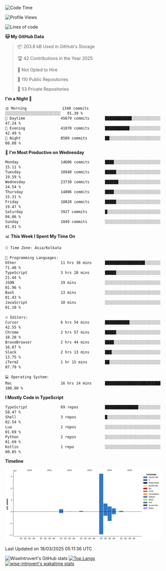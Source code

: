 <!--START_SECTION:waka-->
![Code Time](http://img.shields.io/badge/Code%20Time-2%2C265%20hrs%2053%20mins-blue)

![Profile Views](http://img.shields.io/badge/Profile%20Views-3-blue)

![Lines of code](https://img.shields.io/badge/From%20Hello%20World%20I%27ve%20Written-49.9%20million%20lines%20of%20code-blue)

**🐱 My GitHub Data** 

> 📦 203.8 kB Used in GitHub's Storage 
 > 
> 🏆 42 Contributions in the Year 2025
 > 
> 🚫 Not Opted to Hire
 > 
> 📜 110 Public Repositories 
 > 
> 🔑 53 Private Repositories 
 > 
**I'm a Night 🦉** 

```text
🌞 Morning                1340 commits        ░░░░░░░░░░░░░░░░░░░░░░░░░   01.39 % 
🌆 Daytime                45679 commits       ████████████░░░░░░░░░░░░░   47.24 % 
🌃 Evening                41078 commits       ███████████░░░░░░░░░░░░░░   42.49 % 
🌙 Night                  8589 commits        ██░░░░░░░░░░░░░░░░░░░░░░░   08.88 % 
```
📅 **I'm Most Productive on Wednesday** 

```text
Monday                   14606 commits       ████░░░░░░░░░░░░░░░░░░░░░   15.11 % 
Tuesday                  18940 commits       █████░░░░░░░░░░░░░░░░░░░░   19.59 % 
Wednesday                23730 commits       ██████░░░░░░░░░░░░░░░░░░░   24.54 % 
Thursday                 14806 commits       ████░░░░░░░░░░░░░░░░░░░░░   15.31 % 
Friday                   18828 commits       █████░░░░░░░░░░░░░░░░░░░░   19.47 % 
Saturday                 3927 commits        █░░░░░░░░░░░░░░░░░░░░░░░░   04.06 % 
Sunday                   1849 commits        ░░░░░░░░░░░░░░░░░░░░░░░░░   01.91 % 
```


📊 **This Week I Spent My Time On** 

```text
🕑︎ Time Zone: Asia/Kolkata

💬 Programming Languages: 
Other                    11 hrs 36 mins      ██████████████████░░░░░░░   71.48 % 
TypeScript               3 hrs 28 mins       █████░░░░░░░░░░░░░░░░░░░░   21.44 % 
JSON                     19 mins             ░░░░░░░░░░░░░░░░░░░░░░░░░   01.96 % 
Bash                     13 mins             ░░░░░░░░░░░░░░░░░░░░░░░░░   01.43 % 
JavaScript               10 mins             ░░░░░░░░░░░░░░░░░░░░░░░░░   01.10 % 

🔥 Editors: 
Cursor                   6 hrs 54 mins       ███████████░░░░░░░░░░░░░░   42.55 % 
Chrome                   2 hrs 57 mins       █████░░░░░░░░░░░░░░░░░░░░   18.20 % 
BraveBrowser             2 hrs 44 mins       ████░░░░░░░░░░░░░░░░░░░░░   16.87 % 
Slack                    2 hrs 13 mins       ███░░░░░░░░░░░░░░░░░░░░░░   13.75 % 
iTerm2                   1 hr 15 mins        ██░░░░░░░░░░░░░░░░░░░░░░░   07.79 % 

💻 Operating System: 
Mac                      16 hrs 14 mins      █████████████████████████   100.00 % 
```

**I Mostly Code in TypeScript** 

```text
TypeScript               69 repos            ███████████████░░░░░░░░░░   58.47 % 
Shell                    3 repos             █░░░░░░░░░░░░░░░░░░░░░░░░   02.54 % 
Lua                      2 repos             ░░░░░░░░░░░░░░░░░░░░░░░░░   01.69 % 
Python                   2 repos             ░░░░░░░░░░░░░░░░░░░░░░░░░   01.69 % 
Kotlin                   1 repo              ░░░░░░░░░░░░░░░░░░░░░░░░░   00.85 % 
```



**Timeline**

![Lines of Code chart](https://raw.githubusercontent.com/wise-introvert/wise-introvert/master/assets/bar_graph.png)


 Last Updated on 18/03/2025 05:11:36 UTC
<!--END_SECTION:waka-->

![WiseIntrovert's GitHub stats](https://github-readme-stats.vercel.app/api?username=wise-introvert&count_private=true&show_icons=true)
[![Top Langs](https://github-readme-stats.vercel.app/api/top-langs/?username=wise-introvert&langs_count=10)](https://github.com/anuraghazra/github-readme-stats)
[![wise-introvert's wakatime stats](https://github-readme-stats.vercel.app/api/wakatime?username=wiseintrovert)](https://github.com/anuraghazra/github-readme-stats)
